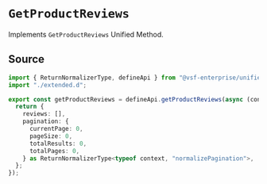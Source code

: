 # `GetProductReviews`
Implements `GetProductReviews` Unified Method.
        
## Source

```ts
import { ReturnNormalizerType, defineApi } from "@vsf-enterprise/unified-api-sfcc";
import "./extended.d";

export const getProductReviews = defineApi.getProductReviews(async (context) => {
  return {
    reviews: [],
    pagination: {
      currentPage: 0,
      pageSize: 0,
      totalResults: 0,
      totalPages: 0,
    } as ReturnNormalizerType<typeof context, "normalizePagination">,
  };
});

```
